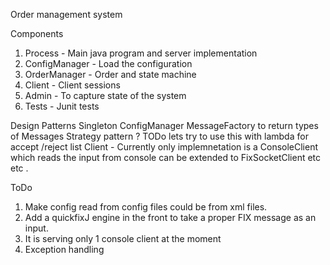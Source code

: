 Order management system

Components
1. Process - Main java program and server implementation
2. ConfigManager - Load the configuration
3. OrderManager - Order and state machine
4. Client - Client sessions
5. Admin - To capture state of the system
6. Tests - Junit tests


Design Patterns
Singleton ConfigManager
MessageFactory to return types of Messages
Strategy pattern ? TODo lets try to use this with lambda for accept /reject list
Client - Currently only implemnetation is a ConsoleClient which reads the input from console can be extended
 to FixSocketClient etc etc .

ToDo
1. Make config read from config files could be from xml files.
2. Add a quickfixJ engine in the front to take a proper FIX message as an input.
3. It is serving only 1 console client at the moment
4. Exception handling
